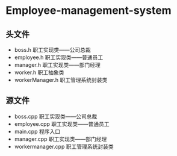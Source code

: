# Employee-management-system
## 头文件
- boss.h 职工实现类——公司总裁
- employee.h 职工实现类——普通员工
- manager.h 职工实现类——部门经理
- worker.h 职工抽象类
- workerManager.h 职工管理系统封装类
## 源文件
- boss.cpp 职工实现类——公司总裁
- employee.cpp 职工实现类——普通员工
- main.cpp 程序入口
- manager.cpp 职工实现类——部门经理
- workermanager.cpp 职工管理系统封装类

